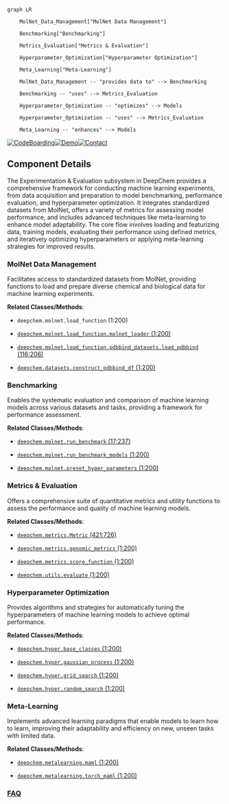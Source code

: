 ```mermaid

graph LR

    MolNet_Data_Management["MolNet Data Management"]

    Benchmarking["Benchmarking"]

    Metrics_Evaluation["Metrics & Evaluation"]

    Hyperparameter_Optimization["Hyperparameter Optimization"]

    Meta_Learning["Meta-Learning"]

    MolNet_Data_Management -- "provides data to" --> Benchmarking

    Benchmarking -- "uses" --> Metrics_Evaluation

    Hyperparameter_Optimization -- "optimizes" --> Models

    Hyperparameter_Optimization -- "uses" --> Metrics_Evaluation

    Meta_Learning -- "enhances" --> Models

```

[![CodeBoarding](https://img.shields.io/badge/Generated%20by-CodeBoarding-9cf?style=flat-square)](https://github.com/CodeBoarding/GeneratedOnBoardings)[![Demo](https://img.shields.io/badge/Try%20our-Demo-blue?style=flat-square)](https://www.codeboarding.org/demo)[![Contact](https://img.shields.io/badge/Contact%20us%20-%20contact@codeboarding.org-lightgrey?style=flat-square)](mailto:contact@codeboarding.org)



## Component Details



The Experimentation & Evaluation subsystem in DeepChem provides a comprehensive framework for conducting machine learning experiments, from data acquisition and preparation to model benchmarking, performance evaluation, and hyperparameter optimization. It integrates standardized datasets from MolNet, offers a variety of metrics for assessing model performance, and includes advanced techniques like meta-learning to enhance model adaptability. The core flow involves loading and featurizing data, training models, evaluating their performance using defined metrics, and iteratively optimizing hyperparameters or applying meta-learning strategies for improved results.



### MolNet Data Management

Facilitates access to standardized datasets from MolNet, providing functions to load and prepare diverse chemical and biological data for machine learning experiments.





**Related Classes/Methods**:



- `deepchem.molnet.load_function` (1:200)

- <a href="https://github.com/deepchem/deepchem/blob/master/deepchem/molnet/load_function/molnet_loader.py#L1-L200" target="_blank" rel="noopener noreferrer">`deepchem.molnet.load_function.molnet_loader` (1:200)</a>

- <a href="https://github.com/deepchem/deepchem/blob/master/deepchem/molnet/load_function/pdbbind_datasets.py#L116-L206" target="_blank" rel="noopener noreferrer">`deepchem.molnet.load_function.pdbbind_datasets.load_pdbbind` (116:206)</a>

- <a href="https://github.com/deepchem/deepchem/blob/master/datasets/construct_pdbbind_df.py#L1-L200" target="_blank" rel="noopener noreferrer">`deepchem.datasets.construct_pdbbind_df` (1:200)</a>





### Benchmarking

Enables the systematic evaluation and comparison of machine learning models across various datasets and tasks, providing a framework for performance assessment.





**Related Classes/Methods**:



- <a href="https://github.com/deepchem/deepchem/blob/master/deepchem/molnet/run_benchmark.py#L17-L237" target="_blank" rel="noopener noreferrer">`deepchem.molnet.run_benchmark` (17:237)</a>

- <a href="https://github.com/deepchem/deepchem/blob/master/deepchem/molnet/run_benchmark_models.py#L1-L200" target="_blank" rel="noopener noreferrer">`deepchem.molnet.run_benchmark_models` (1:200)</a>

- <a href="https://github.com/deepchem/deepchem/blob/master/deepchem/molnet/preset_hyper_parameters.py#L1-L200" target="_blank" rel="noopener noreferrer">`deepchem.molnet.preset_hyper_parameters` (1:200)</a>





### Metrics & Evaluation

Offers a comprehensive suite of quantitative metrics and utility functions to assess the performance and quality of machine learning models.





**Related Classes/Methods**:



- <a href="https://github.com/deepchem/deepchem/blob/master/deepchem/metrics/metric.py#L421-L726" target="_blank" rel="noopener noreferrer">`deepchem.metrics.Metric` (421:726)</a>

- <a href="https://github.com/deepchem/deepchem/blob/master/deepchem/metrics/genomic_metrics.py#L1-L200" target="_blank" rel="noopener noreferrer">`deepchem.metrics.genomic_metrics` (1:200)</a>

- <a href="https://github.com/deepchem/deepchem/blob/master/deepchem/metrics/score_function.py#L1-L200" target="_blank" rel="noopener noreferrer">`deepchem.metrics.score_function` (1:200)</a>

- <a href="https://github.com/deepchem/deepchem/blob/master/deepchem/utils/evaluate.py#L1-L200" target="_blank" rel="noopener noreferrer">`deepchem.utils.evaluate` (1:200)</a>





### Hyperparameter Optimization

Provides algorithms and strategies for automatically tuning the hyperparameters of machine learning models to achieve optimal performance.





**Related Classes/Methods**:



- <a href="https://github.com/deepchem/deepchem/blob/master/deepchem/hyper/base_classes.py#L1-L200" target="_blank" rel="noopener noreferrer">`deepchem.hyper.base_classes` (1:200)</a>

- <a href="https://github.com/deepchem/deepchem/blob/master/deepchem/hyper/gaussian_process.py#L1-L200" target="_blank" rel="noopener noreferrer">`deepchem.hyper.gaussian_process` (1:200)</a>

- <a href="https://github.com/deepchem/deepchem/blob/master/deepchem/hyper/grid_search.py#L1-L200" target="_blank" rel="noopener noreferrer">`deepchem.hyper.grid_search` (1:200)</a>

- <a href="https://github.com/deepchem/deepchem/blob/master/deepchem/hyper/random_search.py#L1-L200" target="_blank" rel="noopener noreferrer">`deepchem.hyper.random_search` (1:200)</a>





### Meta-Learning

Implements advanced learning paradigms that enable models to learn how to learn, improving their adaptability and efficiency on new, unseen tasks with limited data.





**Related Classes/Methods**:



- <a href="https://github.com/deepchem/deepchem/blob/master/deepchem/metalearning/maml.py#L1-L200" target="_blank" rel="noopener noreferrer">`deepchem.metalearning.maml` (1:200)</a>

- <a href="https://github.com/deepchem/deepchem/blob/master/deepchem/metalearning/torch_maml.py#L1-L200" target="_blank" rel="noopener noreferrer">`deepchem.metalearning.torch_maml` (1:200)</a>









### [FAQ](https://github.com/CodeBoarding/GeneratedOnBoardings/tree/main?tab=readme-ov-file#faq)